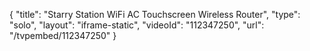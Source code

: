 {
    "title": "Starry Station WiFi AC Touchscreen Wireless Router",
    "type": "solo",
    "layout": "iframe-static",
    "videoId": "112347250",
    "url": "\/tvpembed\/112347250"
}